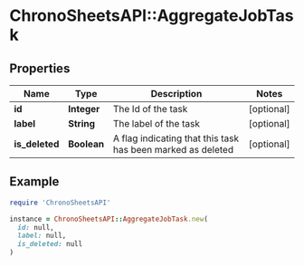 # ChronoSheetsAPI::AggregateJobTask

## Properties

| Name | Type | Description | Notes |
| ---- | ---- | ----------- | ----- |
| **id** | **Integer** | The Id of the task | [optional] |
| **label** | **String** | The label of the task | [optional] |
| **is_deleted** | **Boolean** | A flag indicating that this task has been marked as deleted | [optional] |

## Example

```ruby
require 'ChronoSheetsAPI'

instance = ChronoSheetsAPI::AggregateJobTask.new(
  id: null,
  label: null,
  is_deleted: null
)
```

